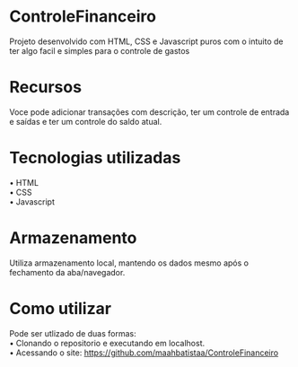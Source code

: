 # ControleFinanceiro
Projeto desenvolvido com HTML, CSS e Javascript puros com o intuito de ter algo facil e simples para o controle de gastos 

# Recursos
Voce pode adicionar transações com descrição, ter um controle de entrada e saídas e ter um controle do saldo atual.

# Tecnologias utilizadas
• HTML <br>
• CSS <br>
• Javascript

# Armazenamento
Utiliza armazenamento local, mantendo os dados mesmo após o fechamento da aba/navegador.

# Como utilizar
Pode ser utlizado de duas formas: <br>
• Clonando o repositorio e executando em localhost. <br>
• Acessando o site: https://github.com/maahbatistaa/ControleFinanceiro
